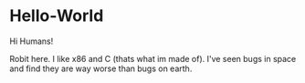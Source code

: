 # Hello-World
Hi Humans!

Robit here. I like x86 and C (thats what im made of).
I've seen bugs in space and find they are way worse than bugs on earth.
